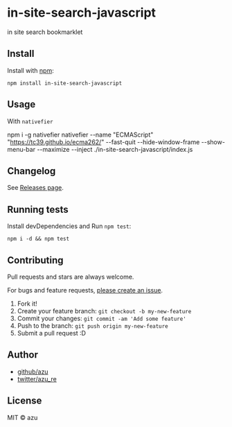 # in-site-search-javascript

in site search bookmarklet

## Install

Install with [npm](https://www.npmjs.com/):

    npm install in-site-search-javascript

## Usage

With `nativefier`

  npm i -g nativefier
  nativefier --name "ECMAScript" "https://tc39.github.io/ecma262/" --fast-quit --hide-window-frame --show-menu-bar --maximize --inject ./in-site-search-javascript/index.js

## Changelog

See [Releases page](https://github.com/azu/in-site-search-javascript/releases).

## Running tests

Install devDependencies and Run `npm test`:

    npm i -d && npm test

## Contributing

Pull requests and stars are always welcome.

For bugs and feature requests, [please create an issue](https://github.com/azu/in-site-search-javascript/issues).

1. Fork it!
2. Create your feature branch: `git checkout -b my-new-feature`
3. Commit your changes: `git commit -am 'Add some feature'`
4. Push to the branch: `git push origin my-new-feature`
5. Submit a pull request :D

## Author

- [github/azu](https://github.com/azu)
- [twitter/azu_re](https://twitter.com/azu_re)

## License

MIT © azu
